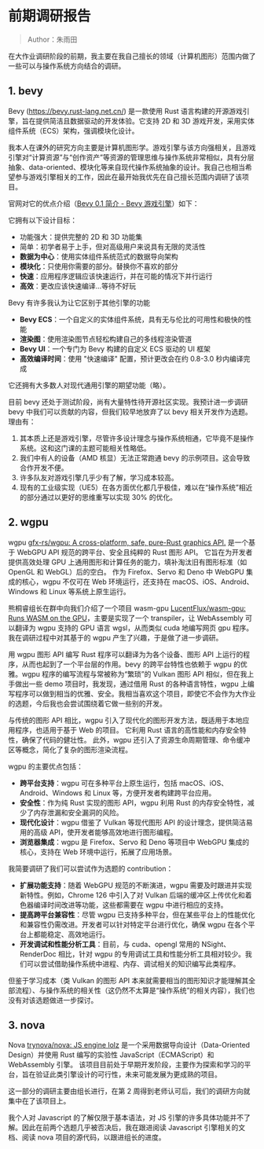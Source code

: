# 前期调研报告

> Author：朱雨田

在大作业调研阶段的前期，我主要在我自己擅长的领域（计算机图形）范围内做了一些可以与操作系统方向结合的调研。

## 1. bevy

Bevy (https://bevy.rust-lang.net.cn/) 是一款使用 Rust 语言构建的开源游戏引擎，旨在提供简洁且数据驱动的开发体验。它支持 2D 和 3D 游戏开发，采用实体组件系统（ECS）架构，强调模块化设计。

我本人在课外的研究方向主要是计算机图形学。游戏引擎与该方向强相关，且游戏引擎对“计算资源”与“创作资产”等资源的管理思维与操作系统非常相似，具有分层抽象、data-oriented、模块化等来自现代操作系统抽象的设计。我自己也相当希望参与游戏引擎相关的工作，因此在最开始我优先在自己擅长范围内调研了该项目。

官网对它的优点介绍（[Bevy 0.1 简介 - Bevy 游戏引擎](https://bevy.rust-lang.net.cn/news/introducing-bevy/)）如下：

它拥有以下设计目标：

- 功能强大：提供完整的 2D 和 3D 功能集
- 简单：初学者易于上手，但对高级用户来说具有无限的灵活性
- **数据为中心**：使用实体组件系统范式的数据导向架构
- **模块化**：只使用你需要的部分。替换你不喜欢的部分
- **快速**：应用程序逻辑应该快速运行，并在可能的情况下并行运行
- **高效**：更改应该快速编译...等待不好玩

Bevy 有许多我认为让它区别于其他引擎的功能

- **Bevy ECS**：一个自定义的实体组件系统，具有无与伦比的可用性和极快的性能
- **渲染图**：使用渲染图节点轻松构建自己的多线程渲染管道
- **Bevy UI**：一个专门为 Bevy 构建的自定义 ECS 驱动的 UI 框架
- **高效编译时间**：使用 "快速编译" 配置，预计更改会在约 0.8-3.0 秒内编译完成

它还拥有大多数人对现代通用引擎的期望功能（略）。

目前 bevy 还处于测试阶段，尚有大量特性待开源社区实现。我预计进一步调研 bevy 中我们可以贡献的内容，但我们较早地放弃了以 bevy 相关开发作为选题。理由有：

1. 其本质上还是游戏引擎，尽管许多设计理念与操作系统相通，它毕竟不是操作系统。这和这门课的主题可能相关性略低。
2. 我们中有人的设备（AMD 核显）无法正常跑通 bevy 的示例项目。这会导致合作开发不便。
3. 许多队友对游戏引擎几乎少有了解，学习成本较高。
4. 现有的工业级实现（UE5）在各方面优化都几乎极佳，难以在“操作系统”相近的部分通过以更好的思维重写以实现 30% 的优化。

## 2. wgpu

wgpu [gfx-rs/wgpu: A cross-platform, safe, pure-Rust graphics API.](https://github.com/gfx-rs/wgpu) 是一个基于 WebGPU API 规范的跨平台、安全且纯粹的 Rust 图形 API。 它旨在为开发者提供高效处理 GPU 上通用图形和计算任务的能力，填补淘汰旧有图形标准（如 OpenGL 和 WebGL）后的空白。 作为 Firefox、Servo 和 Deno 中 WebGPU 集成的核心，wgpu 不仅可在 Web 环境运行，还支持在 macOS、iOS、Android、Windows 和 Linux 等系统上原生运行。

熊桐睿组长在群中向我们介绍了一个项目 wasm-gpu [LucentFlux/wasm-gpu: Runs WASM on the GPU](https://github.com/LucentFlux/wasm-gpu)，主要是实现了一个 transpiler，让 WebAssembly 可以翻译为 wgpu 支持的 GPU 语言 wgsl，从而类似 cuda 地编写网页 gpu 程序。我在调研过程中对其基于的 wgpu 产生了兴趣，于是做了进一步调研。

用 wgpu 图形 API 编写 Rust 程序可以翻译为为各个设备、图形 API 上运行的程序，从而也起到了一个平台层的作用。bevy 的跨平台特性也依赖于 wgpu 的优雅。wgpu 程序的编写流程与常被称为“繁琐”的 Vulkan 图形 API 相似，但在我上手做出一些 demo 项目时，我发现，通过借用 Rust 的各种语言特性，wgpu 上编写程序可以做到相当的优雅、安全。我相当喜欢这个项目，即使它不会作为大作业的选题，今后我也会尝试围绕着它做一些别的开发。

与传统的图形 API 相比，wgpu 引入了现代化的图形开发方法，既适用于本地应用程序，也适用于基于 Web 的项目。 它利用 Rust 语言的高性能和内存安全特性，确保了代码的健壮性。 此外，wgpu 还引入了资源生命周期管理、命令缓冲区等概念，简化了复杂的图形渲染流程。

wgpu 的主要优点包括：

- **跨平台支持**：wgpu 可在多种平台上原生运行，包括 macOS、iOS、Android、Windows 和 Linux 等，方便开发者构建跨平台应用。
- **安全性**：作为纯 Rust 实现的图形 API，wgpu 利用 Rust 的内存安全特性，减少了内存泄漏和安全漏洞的风险。
- **现代化设计**：wgpu 借鉴了 Vulkan 等现代图形 API 的设计理念，提供简洁易用的高级 API，使开发者能够高效地进行图形编程。
- **浏览器集成**：wgpu 是 Firefox、Servo 和 Deno 等项目中 WebGPU 集成的核心，支持在 Web 环境中运行，拓展了应用场景。

我简要调研了我们可以尝试作为选题的 contribution：

- **扩展功能支持**：随着 WebGPU 规范的不断演进，wgpu 需要及时跟进并实现新特性。例如，Chrome 126 中引入了对 Vulkan 后端的缓冲区上传优化和着色器编译时间改进等功能，这些都需要在 wgpu 中进行相应的支持。
- **提高跨平台兼容性**：尽管 wgpu 已支持多种平台，但在某些平台上的性能优化和兼容性仍需改进。开发者可以针对特定平台进行优化，确保 wgpu 在各个平台上都能稳定、高效地运行。
- **开发调试和性能分析工具**：目前，与 cuda、opengl 常用的 NSight、RenderDoc 相比，针对 wgpu 的专用调试工具和性能分析工具相对较少。我们可以尝试借助操作系统中进程、内存、调试相关的知识编写此类程序。

但鉴于学习成本（类 Vulkan 的图形 API 本来就需要相当的图形知识才能理解其全部流程）、与操作系统的相关性（这仍然不太算是“操作系统”的相关内容），我们也没有对该选题做进一步探讨。

## 3. nova

Nova [trynova/nova: JS engine lolz](https://github.com/trynova/nova) 是一个采用数据导向设计（Data-Oriented Design）并使用 Rust 编写的实验性 JavaScript（ECMAScript）和 WebAssembly 引擎。 该项目目前处于早期开发阶段，主要作为探索和学习的平台，旨在验证此类引擎设计的可行性，未来可能发展为更成熟的项目。

这一部分的调研主要由组长进行，在第 2 周得到老师认可后，我们的调研方向就集中在了该项目上。

我个人对 Javascript 的了解仅限于基本语法，对 JS 引擎的许多具体功能并不了解。因此在前两个选题几乎被否决后，我在跟进阅读 Javascript 引擎相关的文档、阅读 nova 项目的源代码，以跟进组长的进度。
